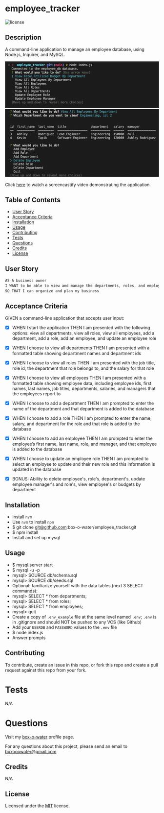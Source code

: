 # employee_tracker

![license](https://img.shields.io/static/v1?label=license&message=MIT&color=blue)

## Description

A command-line application to manage an employee database, using Node.js, Inquirer, and MySQL.

![preview](/assets/images/employee_tracker_preview1.png)
![preview](/assets/images/employee_tracker_preview2.png)

Click [here](https://watch.screencastify.com/v/hUfAq5vvfRxIojVLdwJy) to watch a screencastify video demonstrating the application.

## Table of Contents

- [User Story](#user-story)
- [Acceptance Criteria](#acceptance-criteria)
- [Installation](#installation)
- [Usage](#usage)
- [Contributing](#contributing)
- [Tests](#tests)
- [Questions](#questions)
- [Credits](#credits)
- [License](#license)

## User Story

```md
AS A business owner
I WANT to be able to view and manage the departments, roles, and employees in my company
SO THAT I can organize and plan my business
```

## Acceptance Criteria

GIVEN a command-line application that accepts user input:

- [x] WHEN I start the application
      THEN I am presented with the following options: view all departments, view all roles, view all employees, add a department, add a role, add an employee, and update an employee role

- [x] WHEN I choose to view all departments
      THEN I am presented with a formatted table showing department names and department ids

- [x] WHEN I choose to view all roles
      THEN I am presented with the job title, role id, the department that role belongs to, and the salary for that role

- [x] WHEN I choose to view all employees
      THEN I am presented with a formatted table showing employee data, including employee ids, first names, last names, job titles, departments, salaries, and managers that the employees report to

- [x] WHEN I choose to add a department
      THEN I am prompted to enter the name of the department and that department is added to the database

- [x] WHEN I choose to add a role
      THEN I am prompted to enter the name, salary, and department for the role and that role is added to the database

- [x] WHEN I choose to add an employee
      THEN I am prompted to enter the employee’s first name, last name, role, and manager, and that employee is added to the database

- [x] WHEN I choose to update an employee role
      THEN I am prompted to select an employee to update and their new role and this information is updated in the database

- [x] BONUS: Ability to delete employee's, role's, department's, update employee manager's and role's, view employee's or budgets by department

## Installation

- Install `nvm`
- Use `nvm` to install `npm`
- $ git clone git@github.com:box-o-water/employee_tracker.git
- $ npm install
- Install and set up mysql

## Usage

- $ mysql.server start
- $ mysql -u <user> -p
- mysql> SOURCE db/schema.sql
- mysql> SOURCE db/seeds.sql
- Optional: familiarize yourself with the data tables (next 3 SELECT commands):
- mysql> SELECT \* from departments;
- mysql> SELECT \* from roles;
- mysql> SELECT \* from employees;
- mysql> quit
- Create a copy of `.env_example` file at the same level named `.env`; `.env` is in .gitignore and should NOT be pushed to any VCS (like Github)
- Add your `USERDB` and `PASSWORD` values to the `.env` file
- $ node index.js
- Answer prompts

## Contributing

To contribute, create an issue in this repo, or fork this repo and create a pull request against this repo from your fork.

# Tests

N/A

# Questions

Visit my [box-o-water](https://github.com/box-o-water) profile page.

For any questions about this project, please send an email to <boxooowater@gmail.com>.

## Credits

N/A

## License

Licensed under the [MIT](/LICENSE) license.
